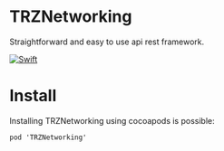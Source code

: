 # TRZNetworking
Straightforward and easy to use api rest framework.

[![Swift](https://img.shields.io/badge/pod-v1.0.0-blue)](https://img.shields.io/badge/pod-v1.0.0-blue)


# Install

Installing TRZNetworking using cocoapods is possible:

```
pod 'TRZNetworking'
```

